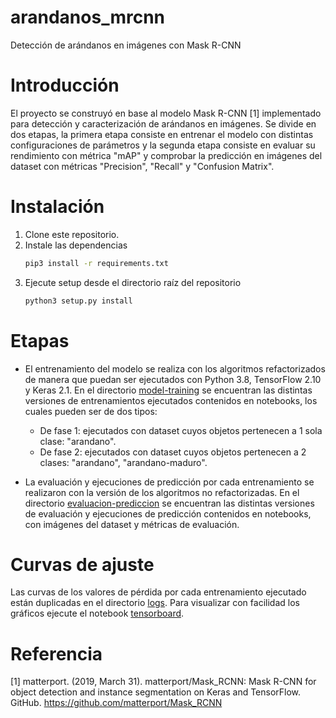 # arandanos_mrcnn
Detección de arándanos en imágenes con Mask R-CNN

# Introducción

El proyecto se construyó en base al modelo Mask R-CNN [1] implementado para detección y caracterización de arándanos en imágenes. Se divide en dos etapas, la primera etapa consiste en entrenar el modelo con distintas configuraciones de parámetros y la segunda etapa consiste en evaluar su rendimiento con métrica "mAP" y comprobar la predicción en imágenes del dataset con métricas "Precision", "Recall" y "Confusion Matrix".

# Instalación

1. Clone este repositorio.
2. Instale las dependencias
   ```bash
   pip3 install -r requirements.txt
   ```
3. Ejecute setup desde el directorio raíz del repositorio
    ```bash
    python3 setup.py install
    ``` 

# Etapas

- El entrenamiento del modelo se realiza con los algoritmos refactorizados de manera que puedan ser ejecutados con Python 3.8, TensorFlow 2.10 y Keras 2.1. En el directorio [model-training](entrenamiento/model-training) se encuentran las distintas versiones de entrenamientos ejecutados contenidos en notebooks, los cuales pueden ser de dos tipos: 
    - De fase 1: ejecutados con dataset cuyos objetos pertenecen a 1 sola clase: "arandano".
    - De fase 2: ejecutados con dataset cuyos objetos pertenecen a 2 clases: "arandano", "arandano-maduro".

- La evaluación y ejecuciones de predicción por cada entrenamiento se realizaron con la versión de los algoritmos no refactorizadas. En el directorio [evaluacion-prediccion](evaluacion-prediccion) se encuentran las distintas versiones de evaluación y ejecuciones de predicción contenidos en notebooks, con imágenes del dataset y métricas de evaluación.

# Curvas de ajuste

Las curvas de los valores de pérdida por cada entrenamiento ejecutado están duplicadas en el directorio [logs](logs). Para visualizar con facilidad los gráficos ejecute el notebook [tensorboard](logs/tensorboard.ipynb).

# Referencia

[1] matterport. (2019, March 31). matterport/Mask_RCNN: Mask R-CNN for object detection and instance segmentation on Keras and TensorFlow. GitHub. https://github.com/matterport/Mask_RCNN

‌
